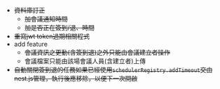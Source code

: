 - ~~資料庫訂正~~
  - ~~加會議通知時間~~
  - ~~加是否正在簽到/退、時間~~
- ~~重寫jwt token過期相關程式~~
- add feature
  - ~~會議資訊之更動(含簽到退)之外只能由會議建立者操作~~
  - 會議檔案只能由該場會議人員(含建立者)上傳
- ~~自動關閉簽到退的任務如果已經使用`schedulerRegistry.addTimeout`交由nest.js管理，執行後應移除，以便下一次開啟~~